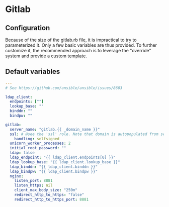 # Gitlab

<!--TOC-->
<!--ENDTOC-->

## Configuration

Because of the size of the gitlab.rb file, it is impractical to try to parameterized it.
Only a few basic variables are thus provided. To further customize it, the recommended approach is to leverage the "override" system and provide a custom template.

<!--ROLEVARS-->
## Default variables
```yaml
---
# See https://github.com/ansible/ansible/issues/8603

ldap_client:
  endpoints: [""]
  lookup_base: ""
  binddn: ""
  bindpw: ""

gitlab:
  server_name: "gitlab.{{ _domain_name }}"
  ssl: # @see the 'ssl' role. Note that domain is autopopulated from server_name above.
    handling: selfsigned
  unicorn_worker_processes: 2
  initial_root_password: ""
  ldap: false
  ldap_endpoint: "{{ ldap_client.endpoints[0] }}"
  ldap_lookup_base: "{{ ldap_client.lookup_base }}"
  ldap_binddn: "{{ ldap_client.binddn }}"
  ldap_bindpw: "{{ ldap_client.bindpw }}"
  nginx:
    listen_port: 8881
    listen_https: nil
    client_max_body_size: "250m"
    redirect_http_to_https: "false"
    redirect_http_to_https_port: 8881

```

<!--ENDROLEVARS-->
